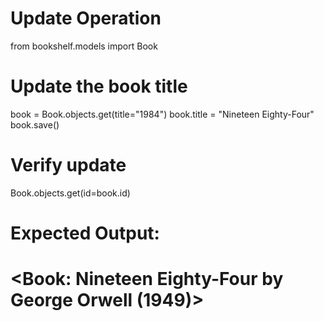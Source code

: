 # Update Operation

from bookshelf.models import Book

# Update the book title
book = Book.objects.get(title="1984")
book.title = "Nineteen Eighty-Four"
book.save()

# Verify update
Book.objects.get(id=book.id)

# Expected Output:
# <Book: Nineteen Eighty-Four by George Orwell (1949)>
